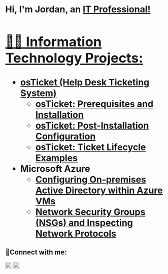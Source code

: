 <h1>Hi, I'm Jordan, an <a href="https://linkedin.com/in/Josh">IT Professional!

<h2>👨‍💻 Information Technology Projects:</h2>

- <b>osTicket (Help Desk Ticketing System)</b>
  - [osTicket: Prerequisites and Installation](https://github.com/joshmadakorcc/osticket-prereqs)
  - [osTicket: Post-Installation Configuration](https://github.com/joshmadakorcc/post-install-config)
  - [osTicket: Ticket Lifecycle Examples](https://github.com/joshmadakorcc/ticket-lifecycle)
- <b>Microsoft Azure</b>
  - [Configuring On-premises Active Directory within Azure VMs](https://github.com/joshmadakorcc/configure-ad)
  - [Network Security Groups (NSGs) and Inspecting Network Protocols](https://github.com/joshmadakorcc/azure-network-protocols)

<h2>🤳Connect with me:</h2>


[<img align="left" alt="Josh | LinkedIn" width="22px" src="www.linkedin.com/in/jordan-h-2b11261b4" />][linkedin]
<a href="https://www.linkedin.com/in/jordan-h-2b11261b4" target="_blank">
    <img alt="LinkedIn" width="22px" src="https://cdn.jsdelivr.net/npm/simple-icons@v3/icons/linkedin.svg" />
</a>



[linkedin]: https://linkedin.com/jordan-h-2b11261b4
